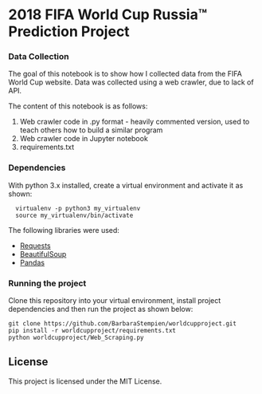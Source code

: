 # 2018 FIFA World Cup Russia™ Prediction Project
### Data Collection

The goal of this notebook is to show how I collected data from the FIFA World Cup website. Data was collected using a web crawler, due to lack of API.

The content of this notebook is as follows:

1. Web crawler code in .py format - heavily commented version, used to teach others how to build a similar program
2. Web crawler code in Jupyter notebook 
3. requirements.txt

### Dependencies

With python 3.x installed, create a virtual environment and activate it as shown:
```
  virtualenv -p python3 my_virtualenv
  source my_virtualenv/bin/activate
```
The following libraries were used:
* [Requests](http://docs.python-requests.org/en/master/)
* [BeautifulSoup](https://www.crummy.com/software/BeautifulSoup/)
* [Pandas](https://pandas.pydata.org/)

### Running the project

Clone this repository into your virtual environment, install project dependencies and then run the project as shown below:
```
git clone https://github.com/BarbaraStempien/worldcupproject.git
pip install -r worldcupproject/requirements.txt
python worldcupproject/Web_Scraping.py
```

## License

This project is licensed under the MIT License.

